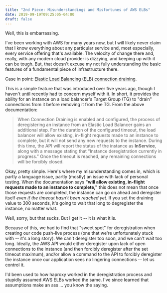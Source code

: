 ```yaml
---
title: "2nd Piece: Misunderstandings and Misfortunes of AWS ELBs"
date: 2019-09-19T09:25:05-04:00
draft: false
---
```


Well, this is embarrassing.

I've been working with AWS for many years now, but I will likely never claim that I know everything about any particular service and, most especially, every service offering that's available. The velocity of change there and, really, with any modern cloud provider is dizzying, and keeping up with it can be tough. But, that doesn't excuse my not fully understanding the basic features of a fundamental piece of infrastructure there.

Case in point: [Elastic Load Balancing (ELB) connection draining](https://aws.amazon.com/blogs/aws/elb-connection-draining-remove-instances-from-service-with-care/).

This is a simple feature that was introduced over five years ago, though I haven't until recently had to concern myself with it. In short, it provides the ability for an instance on a load balancer's Target Group (TG) to "drain" connections from it before removing it from the TG. From the above documentation:

> When Connection Draining is enabled and configured, the process of deregistering an instance from an Elastic Load Balancer gains an additional step. For the duration of the configured timeout, the load balancer will allow existing, in-flight requests made to an instance to complete, but it will not send any new requests to the instance. During this time, the API will report the status of the instance as **InService**, along with a message stating that “Instance deregistration currently in progress.” Once the timeout is reached, any remaining connections will be forcibly closed.

Okay, pretty simple. Here's where my misunderstanding comes in, which is partly a language issue, partly (mostly) an issue with lack of personal testing. When the documentation says **"will allow existing, in-flight requests made to an instance to complete,"** this does not mean that once those requests are completed, the instance can go on ahead and deregister itself _even if the timeout hasn't been reached yet_. If you set the draining value to 300 seconds, it's going to wait that long to degregister the instance, no matter what.

Well, sorry, but that sucks. But I get it -- it is what it is.

Because of this, we had to find that "sweet spot" for deregistration when creating our code push-live process (one that we're unfortunately stuck with -- it's a long story). We can't deregister too soon, and we can't wait too long. Ideally, the AWS API would either deregister upon lack of open connections to the instance (and then forcibly deregister after the set timeout maximum), and/or allow a command to the API to forcibly deregister the instance once our application sees no lingering connections -- let us control it.

I'd been used to how haproxy worked in the deregistration process and stupidly assumed AWS ELBs worked the same. I've since learned that assumptions make an ass ... you know the saying.
